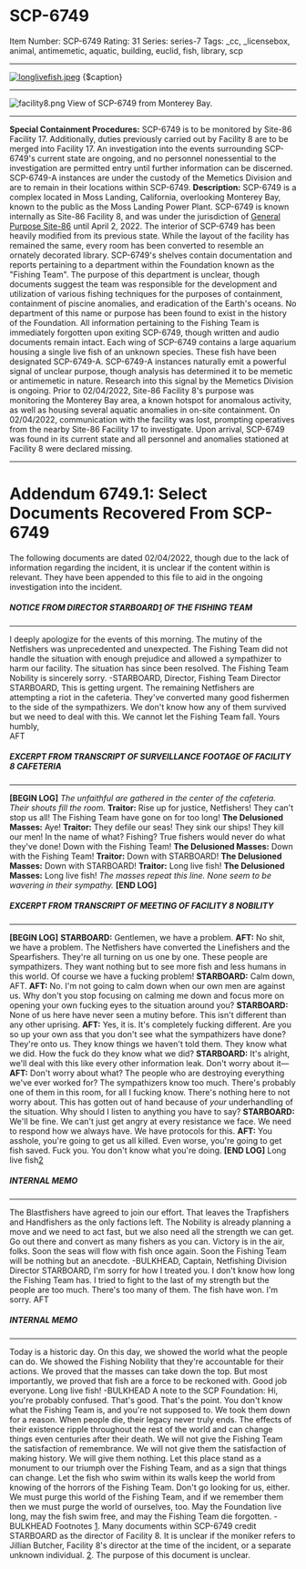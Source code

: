 # SCP-6749
Item Number: SCP-6749
Rating: 31
Series: series-7
Tags: _cc, _licensebox, animal, antimemetic, aquatic, building, euclid, fish, library, scp

---

[![longlivefish.jpeg](https://scp-wiki.wdfiles.com/local--resized-images/scp-6749/longlivefish.jpeg/medium.jpg)](https://scp-wiki.wdfiles.com/local--files/scp-6749/longlivefish.jpeg)
{$caption}
* * *
![facility8.png](https://scp-wiki.wdfiles.com/local--files/scp-6749/facility8.png)
View of SCP-6749 from Monterey Bay.
* * *
**Special Containment Procedures:** SCP-6749 is to be monitored by Site-86 Facility 17. Additionally, duties previously carried out by Facility 8 are to be merged into Facility 17. An investigation into the events surrounding SCP-6749's current state are ongoing, and no personnel nonessential to the investigation are permitted entry until further information can be discerned. SCP-6749-A instances are under the custody of the Memetics Division and are to remain in their locations within SCP-6749.
**Description:** SCP-6749 is a complex located in Moss Landing, California, overlooking Monterey Bay, known to the public as the Moss Landing Power Plant. SCP-6749 is known internally as Site-86 Facility 8, and was under the jurisdiction of [General Purpose Site-86](https://scp-wiki.wikidot.com/i-did-not-account-for-this) until April 2, 2022.
The interior of SCP-6749 has been heavily modified from its previous state. While the layout of the facility has remained the same, every room has been converted to resemble an ornately decorated library. SCP-6749's shelves contain documentation and reports pertaining to a department within the Foundation known as the "Fishing Team". The purpose of this department is unclear, though documents suggest the team was responsible for the development and utilization of various fishing techniques for the purposes of containment, containment of piscine anomalies, and eradication of the Earth's oceans. No department of this name or purpose has been found to exist in the history of the Foundation. All information pertaining to the Fishing Team is immediately forgotten upon exiting SCP-6749, though written and audio documents remain intact.
Each wing of SCP-6749 contains a large aquarium housing a single live fish of an unknown species. These fish have been designated SCP-6749-A. SCP-6749-A instances naturally emit a powerful signal of unclear purpose, though analysis has determined it to be memetic or antimemetic in nature. Research into this signal by the Memetics Division is ongoing.
Prior to 02/04/2022, Site-86 Facility 8's purpose was monitoring the Monterey Bay area, a known hotspot for anomalous activity, as well as housing several aquatic anomalies in on-site containment. On 02/04/2022, communication with the facility was lost, prompting operatives from the nearby Site-86 Facility 17 to investigate. Upon arrival, SCP-6749 was found in its current state and all personnel and anomalies stationed at Facility 8 were declared missing.
* * *
# **Addendum 6749.1: Select Documents Recovered From SCP-6749**
The following documents are dated 02/04/2022, though due to the lack of information regarding the incident, it is unclear if the content within is relevant. They have been appended to this file to aid in the ongoing investigation into the incident.
##### NOTICE FROM DIRECTOR STARBOARD[1](javascript:;) OF THE FISHING TEAM
* * *
I deeply apologize for the events of this morning. The mutiny of the Netfishers was unprecedented and unexpected. The Fishing Team did not handle the situation with enough prejudice and allowed a sympathizer to harm our facility. The situation has since been resolved. The Fishing Team Nobility is sincerely sorry.
-STARBOARD, Director, Fishing Team
Director STARBOARD,
This is getting urgent. The remaining Netfishers are attempting a riot in the cafeteria. They've converted many good fishermen to the side of the sympathizers. We don't know how any of them survived but we need to deal with this. We cannot let the Fishing Team fall.
Yours humbly,  
AFT
##### EXCERPT FROM TRANSCRIPT OF SURVEILLANCE FOOTAGE OF FACILITY 8 CAFETERIA
* * *
**[BEGIN LOG]**
_The unfaithful are gathered in the center of the cafeteria. Their shouts fill the room._
**Traitor:** Rise up for justice, Netfishers! They can't stop us all! The Fishing Team have gone on for too long!
**The Delusioned Masses:** Aye!
**Traitor:** They defile our seas! They sink our ships! They kill our men! In the name of what? Fishing? True fishers would never do what they've done! Down with the Fishing Team!
**The Delusioned Masses:** Down with the Fishing Team!
**Traitor:** Down with STARBOARD!
**The Delusioned Masses:** Down with STARBOARD!
**Traitor:** Long live fish!
**The Delusioned Masses:** Long live fish!
_The masses repeat this line. None seem to be wavering in their sympathy._
**[END LOG]**
##### EXCERPT FROM TRANSCRIPT OF MEETING OF FACILITY 8 NOBILITY
* * *
**[BEGIN LOG]**
**STARBOARD:** Gentlemen, we have a problem.
**AFT:** No shit, we have a problem. The Netfishers have converted the Linefishers and the Spearfishers. They're all turning on us one by one. These people are sympathizers. They want nothing but to see more fish and less humans in this world. Of course we have a fucking problem!
**STARBOARD:** Calm down, AFT.
**AFT:** No. I'm not going to calm down when our own men are against us. Why don't you stop focusing on calming me down and focus more on opening your own fucking eyes to the situation around you?
**STARBOARD:** None of us here have never seen a mutiny before. This isn't different than any other uprising.
**AFT:** Yes, it is. It's completely fucking different. Are you so up your own ass that you don't see what the sympathizers have done? They're onto us. They know things we haven't told them. They know what we did. How the fuck do they know what we did?
**STARBOARD:** It's alright, we'll deal with this like every other information leak. Don't worry about it—
**AFT:** Don't worry about what? The people who are destroying everything we've ever worked for? The sympathizers know too much. There's probably one of them in this room, for all I fucking know. There's nothing here to not worry about. This has gotten out of hand because of _your_ underhandling of the situation. Why should I listen to anything you have to say?
**STARBOARD:** We'll be fine. We can't just get angry at every resistance we face. We need to respond how we always have. We have protocols for this.
**AFT:** You asshole, you're going to get us all killed. Even worse, you're going to get fish saved. Fuck you. You don't know what you're doing.
**[END LOG]**
Long live fish[2](javascript:;)
##### INTERNAL MEMO
* * *
The Blastfishers have agreed to join our effort. That leaves the Trapfishers and Handfishers as the only factions left. The Nobility is already planning a move and we need to act fast, but we also need all the strength we can get. Go out there and convert as many fishers as you can. Victory is in the air, folks. Soon the seas will flow with fish once again. Soon the Fishing Team will be nothing but an anecdote.
-BULKHEAD, Captain, Netfishing Division
Director STARBOARD,
I'm sorry for how I treated you. I don't know how long the Fishing Team has. I tried to fight to the last of my strength but the people are too much. There's too many of them. The fish have won. I'm sorry.
AFT
##### INTERNAL MEMO
* * *
Today is a historic day. On this day, we showed the world what the people can do. We showed the Fishing Nobility that they're accountable for their actions. We proved that the masses can take down the top. But most importantly, we proved that fish are a force to be reckoned with. Good job everyone. Long live fish!
-BULKHEAD
A note to the SCP Foundation:
Hi, you're probably confused. That's good. That's the point. You don't know what the Fishing Team is, and you're not supposed to. We took them down for a reason.
When people die, their legacy never truly ends. The effects of their existence ripple throughout the rest of the world and can change things even centuries after their death. We will not give the Fishing Team the satisfaction of remembrance. We will not give them the satisfaction of making history. We will give them nothing. Let this place stand as a monument to our triumph over the Fishing Team, and as a sign that things can change. Let the fish who swim within its walls keep the world from knowing of the horrors of the Fishing Team. Don't go looking for us, either. We must purge this world of the Fishing Team, and if we remember them then we must purge the world of ourselves, too. May the Foundation live long, may the fish swim free, and may the Fishing Team die forgotten.
-BULKHEAD
Footnotes
[1](javascript:;). Many documents within SCP-6749 credit STARBOARD as the director of Facility 8. It is unclear if the moniker refers to Jillian Butcher, Facility 8's director at the time of the incident, or a separate unknown individual.
[2](javascript:;). The purpose of this document is unclear.
